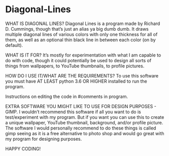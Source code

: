 # Diagonal-Lines
WHAT IS DIAGONAL LINES?
Diagonal Lines is a program made by Richard D. Cummings, though that’s just an alias ya big dumb dumb. It draws multiple diagonal lines of various colors with only one thickness for all of them, as well as an optional thin black line in between each color (on by default).



WHAT IS IT FOR?
It’s mostly for experimentation with what I am capable to do with code, though it could potentially be used to design all sorts of things from wallpapers, to YouTube thumbnails, to profile pictures.



HOW DO I USE IT/WHAT ARE THE REQUIREMENTS?
To use this software you must have AT LEAST python 3.6 OR HIGHER installed to run the program.

Instructions on editing the code in #comments in program.



EXTRA SOFTWARE YOU MIGHT LIKE TO USE FOR DESIGN PURPOSES - GIMP.
I wouldn’t recommend this software if all you want to do is test/experiment with my program. But if you want you can use this to create a unique wallpaper, YouTube thumbnail, background, and/or profile picture.
The software I would personally recommend to do these things is called gimp seeing as it is a free alternative to photo shop and would go great with my program for designing purposes.

HAPPY CODING!

